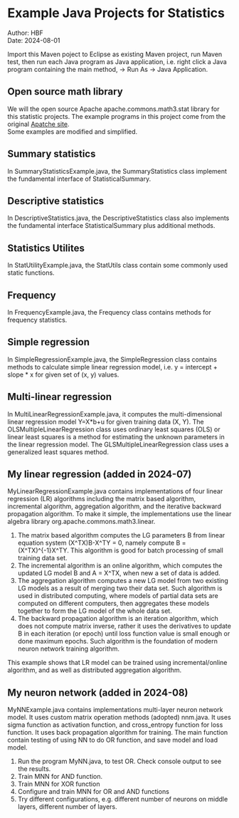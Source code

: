 # Example Java Projects for Statistics
Author: HBF  
Date: 2024-08-01

Import this Maven poject to Eclipse as existing Maven project, run Maven test, then run each Java program as Java application, i.e. right click a Java program containing the main method, -> Run As -> Java Application. 

 
## Open source math library

We will the open source Apache apache.commons.math3.stat library for this statistic projects. The example programs in this project come from the original [Apatche site](http://commons.apache.org/proper/commons-math/userguide/stat.html).  
Some examples are modified and simplified. 

## Summary statistics

In SummaryStatisticsExample.java, the SummaryStatistics class implement the fundamental interface of StatisticalSummary. 

## Descriptive statistics

In DescriptiveStatistics.java,  the DescriptiveStatistics class also implements the fundamental interface StatisticalSummary plus additional methods. 

## Statistics Utilites

In StatUtilityExample.java, the StatUtils class contain some commonly used static functions.

## Frequency 

In FrequencyExample.java, the Frequency class contains methods for frequency statistics.  

## Simple regression

In SimpleRegressionExample.java, the SimpleRegression class contains methods to calculate simple linear regression model, i.e. y = intercept + slope * x for given set of (x, y) values. 

## Multi-linear regression

In MultiLinearRegressionExample.java, it computes the multi-dimensional linear regression model Y=X*b+u for given training data (X, Y). The OLSMultipleLinearRegression class uses ordinary least squares (OLS) or linear least squares is a method for estimating the unknown parameters in the linear regression model.  The GLSMultipleLinearRegression class uses a generalized least squares method. 


## My linear regression  (added in 2024-07)

MyLinearRegressionExample.java contains implementations of four linear regression (LR) algorithms including the matrix based algorithm, incremental algorithm, aggregation algorithm, and the iterative backward propagation algorithm. To make it simple, the implementations use the linear algebra library org.apache.commons.math3.linear. 

1. The matrix based algorithm computes the LG parameters B from linear equation system (X^TX)B-X^TY = 0, namely compute B = (X^TX)^{-1}X^TY.  This algorithm is good for batch processing of small training data set. 
2. The incremental algorithm is an online algorithm, which computes the updated LG model B and A = X^TX, when new a set of data is added.
3. The aggregation algorithm computes a new LG model from two existing LG models as a result of merging two their data set. Such algorithm is used in distributed computing, where models of partial data sets are computed on different computers, then aggregates these models together to form the LG model of the whole data set. 
4. The backward propagation algorithm is an iteration algorithm, which does not compute matrix inverse, rather it uses the derivatives to update B in each iteration (or epoch) until loss function value is small enough or done maximum epochs. Such algorithm is the foundation of modern neuron network training algorithm. 

This example shows that LR model can be trained using incremental/online algorithm, and as well as distributed aggregation algorithm.


## My neuron network  (added in 2024-08)

MyNNExample.java contains implementations multi-layer neuron network model. It uses custom matrix operation methods (adopted) nnm.java. It uses sigma function as activation function, and cross_entropy function for loss function. It uses back propagation algorithm for training. The main function contain testing of using NN to do OR function, and save model and load model.  

1. Run the program MyNN.java, to test OR. Check console output to see the results.
2. Train MNN for AND function.
3. Train MNN for XOR function
4. Configure and train MNN for OR and AND functions
5. Try different configurations, e.g. different number of neurons on middle layers, different number of layers. 



